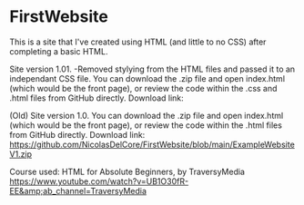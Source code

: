 # FirstWebsite
This is a site that I've created using HTML (and little to no CSS) after completing a basic HTML.

Site version 1.01.
-Removed stylying from the HTML files and passed it to an independant CSS file.
You can download the .zip file and open index.html (which would be the front page), or review the code within the .css and .html files from GitHub directly.
Download link: 

(Old) Site version 1.0.
You can download the .zip file and open index.html (which would be the front page), or review the code within the .html files from GitHub directly.
Download link: https://github.com/NicolasDelCore/FirstWebsite/blob/main/ExampleWebsiteV1.zip

Course used: HTML for Absolute Beginners, by TraversyMedia https://www.youtube.com/watch?v=UB1O30fR-EE&amp;ab_channel=TraversyMedia
